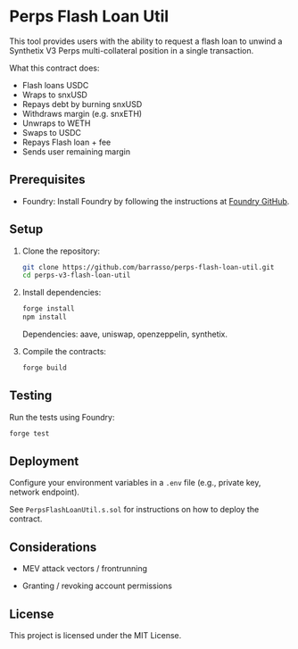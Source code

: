 # Perps Flash Loan Util

This tool provides users with the ability to request a flash loan to unwind a Synthetix V3 Perps multi-collateral position in a single transaction.

What this contract does:

- Flash loans USDC
- Wraps to snxUSD
- Repays debt by burning snxUSD
- Withdraws margin (e.g. snxETH)
- Unwraps to WETH
- Swaps to USDC
- Repays Flash loan + fee
- Sends user remaining margin

## Prerequisites

- Foundry: Install Foundry by following the instructions at [Foundry GitHub](https://github.com/gakonst/foundry).

## Setup

1. Clone the repository:

   ```bash
   git clone https://github.com/barrasso/perps-flash-loan-util.git
   cd perps-v3-flash-loan-util
   ```

2. Install dependencies:

   ```bash
   forge install
   npm install
   ```

   Dependencies: aave, uniswap, openzeppelin, synthetix.

3. Compile the contracts:

   ```bash
   forge build
   ```

## Testing

Run the tests using Foundry:

```bash
forge test
```

## Deployment

Configure your environment variables in a `.env` file (e.g., private key, network endpoint).

See `PerpsFlashLoanUtil.s.sol` for instructions on how to deploy the contract.

## Considerations

- MEV attack vectors / frontrunning

- Granting / revoking account permissions

## License

This project is licensed under the MIT License.
